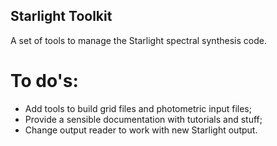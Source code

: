 ## Starlight Toolkit
A set of tools to manage the Starlight spectral synthesis code.

# To do's:
* Add tools to build grid files and photometric input files;
* Provide a sensible documentation with tutorials and stuff;
* Change output reader to work with new Starlight output.
